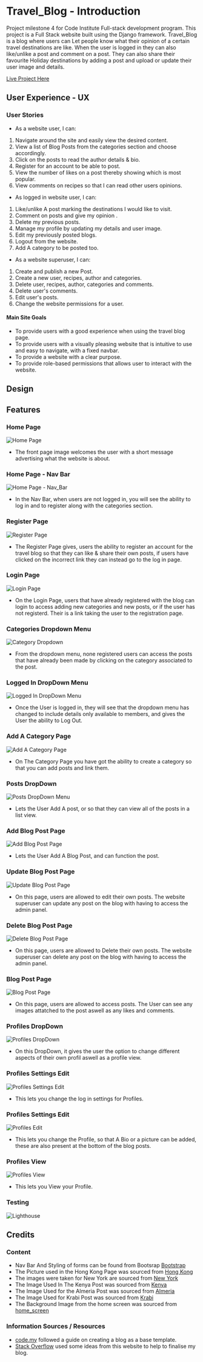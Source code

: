 # Travel_Blog - Introduction

Project milestone 4 for Code Institute Full-stack development program.
This project is a Full Stack website built using the Django framework. Travel_Blog is a blog where users can Let people know what their opinion of a certain travel destinations are like. When the user is logged in they can also 
like/unlike a post and comment on a post. They can also share their favourite Holiday destinations by adding a post 
and upload or update their user image and details.

[Live Project Here](https://travel-blog-1-ac4a8d6c6af6.herokuapp.com/)

## User Experience - UX

### User Stories

* As a website user, I can:

1. Navigate around the site and easily view the desired content.
2. View a list of Blog Posts from the categories section and choose accordingly.
3. Click on the posts to read the author details & bio.
4. Register for an account to be able to post.
5. View the number of likes on a post thereby showing which is most popular.
6. View comments on recipes so that I can read other users opinions.

* As logged in website user, I can:

1. Like/unlike A post marking the destinations I would like to visit.
2. Comment on posts and give my opinion .
3. Delete my previous posts.
4. Manage my profile by updating my details and user image.
5. Edit my previously posted blogs.
6. Logout from the website.
7. Add A category to be posted too.

* As a website superuser, I can:

1. Create and publish a new Post.
2. Create a new user, recipes, author and categories.
3. Delete user, recipes, author, categories and comments.
4. Delete user's comments.
5. Edit user's posts.
6. Change the website permissions for a user.


#### Main Site Goals

* To provide users with a good experience when using the travel blog page.
* To provide users with a visually pleasing website that is intuitive to use and easy to navigate, with a fixed navbar.
* To provide a website with a clear purpose.
* To provide role-based permissions that allows user to interact with the website.

## Design

## Features

### Home Page

![Home Page](media/images/Read-me_pics/Front-Page.jpeg)

* The front page image welcomes the user with a short message advertising what the website is about.<br>

### Home Page - Nav Bar

![Home Page - Nav_Bar](media/images/Read-me_pics/Front-Page_Nav-Bar.jpeg)

* In the Nav Bar, when users are not logged in, you will see the ability to log in and to register along with the categories section.<br>

### Register Page

![Register Page](media/images/Read-me_pics/Register_page.jpeg)

* The Register Page gives, users the ability to register an account for the travel blog so that they can like & share their own posts, if users have clicked on the incorrect link they can instead go to the log in page.<br>

### Login Page

![Login Page](<media/images/Read-me_pics/Login Area.jpeg>)

* On the Login Page, users that have already registered with the blog can login to access adding new categories and new posts, or if the user has not registerd. Their is a link taking the user to the registration page.<br>

### Categories Dropdown Menu

![Category Dropdown](media/images/Read-me_pics/Categories-Dropdown.jpeg)

* From the dropdown menu, none registered users can access the posts that have already been made by clicking on the category associated to the post.<br>

### Logged In DropDown Menu

![Logged In DropDown Menu](<media/images/Read-me_pics/Logged In DropDown Menu.jpeg>)

* Once the User is logged in, they will see that the dropdown menu has changed to include details only available to members, and gives the User the ability to Log Out.<br>

### Add A Category Page

![Add A Category Page](<media/images/Read-me_pics/Add A Category Page.jpeg>)

* On The Category Page you have got the ability to create a category so that you can add posts and link them.<br>

### Posts DropDown

![Posts DropDown Menu](<media/images/Read-me_pics/DropDown Post.jpeg>)

* Lets the User Add A post, or so that they can view all of the posts in a list view.<br>

### Add Blog Post Page

![Add Blog Post Page](media/images/Read-me_pics/Add_Blog_Post_Page.jpeg)

* Lets the User Add A Blog Post, and can function the post.

### Update Blog Post Page

![Update Blog Post Page](media/images/Read-me_pics/Update_Page_View.jpeg)

* On this page, users are allowed to edit their own posts. The website superuser can update any post on the blog with having to access the admin panel.

### Delete Blog Post Page

![Delete Blog Post Page](media/images/Read-me_pics/Delete_Post_Page.jpeg)

* On this page, users are allowed to Delete their own posts. The website superuser can 
  delete any post on the blog with having to access the admin panel.

### Blog Post Page

![Blog Post Page](media/images/Read-me_pics/Post_View_Page.jpeg)

* On this page, users are allowed to access posts. The User can see any images attatched to the post aswell as any likes and comments.

### Profiles DropDown

![Profiles DropDown](<media/images/Read-me_pics/Profile Dropdown.jpeg>)

* On this DropDown, it gives the user the option to change different aspects of their own profil aswell as a profile view.

### Profiles Settings Edit

![Profiles Settings Edit](media/images/Read-me_pics/Settings_page.jpeg)

* This lets you change the log in settings for Profiles.

### Profiles Settings Edit

![Profiles Edit](media/images/Read-me_pics/Edit_Profile.jpeg)

* This lets you change the Profile, so that A Bio or a picture can be added, these are also present at the bottom of the blog posts.

### Profiles View

![Profiles View](media/images/Read-me_pics/User_Profile.jpeg)

* This lets you View your Profile.

### Testing

![Lighthouse](media/images/Read-me_pics/Lighthouse.jpeg)

## Credits

### Content

* Nav Bar And Styling of forms can be found from Bootsrap [Bootstrap]('https://getbootstrap.com/')
* The Picture used in the Hong Kong Page was sourced from [Hong Kong]('https://www.bing.com/images/search?view=detailV2&ccid=%2bBeTKEtd&id=662F9F90BCC23E4B6036931A144465EFC7C0BEB1&thid=OIP.-BeTKEtdXxdu6OePNqE6ngHaDK&mediaurl=https%3a%2f%2fth.bing.com%2fth%2fid%2fR.f81793284b5d5f176ee8e78f36a13a9e%3frik%3dsb7Ax%252b9lRBQakw%26riu%3dhttp%253a%252f%252fupload.wikimedia.org%252fwikipedia%252fcommons%252f1%252f18%252fHong_Kong_Night_Skyline.jpg%26ehk%3dYeHA8V9x%252bFivbEEkcYT0ddsRduo86nODrI0062%252bSE5c%253d%26risl%3d1%26pid%3dImgRaw%26r%3d0&exph=2000&expw=4670&q=hongkong&simid=608027645965578457&FORM=IRPRST&ck=C25E3628A1DECDB2E8281EA484BC182A&selectedIndex=1&itb=0')
* The images were taken for New York are sourced from [New York]('https://www.bing.com/images/search?view=detailV2&ccid=v3VfcNBy&id=2B479EF50976140ECF4D34DBC54E402E8C5C009E&thid=OIP.v3VfcNByfpqv4OTwpHqMDQHaM9&mediaurl=https%3a%2f%2fmostbeautifulpicture.com%2fwp-content%2fuploads%2f2016%2f09%2fEmpire-State-Building-New-York-1-585x1024.jpeg&cdnurl=https%3a%2f%2fth.bing.com%2fth%2fid%2fR.bf755f70d0727e9aafe0e4f0a47a8c0d%3frik%3dngBcjC5ATsXbNA%26pid%3dImgRaw%26r%3d0&exph=1024&expw=585&q=new+york&simid=607998659265510619&FORM=IRPRST&ck=FDB8F03018A42A58A0F3967403B44570&selectedIndex=3&itb=0g')
* The Image Used In The Kenya Post was sourced from [Kenya]('https://www.tripadvisor.co.uk/Attraction_Review-g294207-d25401985-Reviews-Tishmac_Safaris-Nairobi.html')
* The Image Used for the Almeria Post was sourced from [Almeria]('http://www.weeky.es/la-catedral-de-almeria-fortaleza/')
* The Image Used for Krabi Post was sourced from [Krabi]('https://blog.easyregistry.com.au/6-amazing-yet-affordable-honeymoon-destinations-for-australian-couples/')
* The Background Image from the home screen was sourced from [home_screen]('https://www.bing.com/images/search?view=detailV2&ccid=VEvTuMNY&id=7DC98F8E91A2DCBCB4D204D3B86A3598DD3B4A06&thid=OIP.VEvTuMNY6VnbjC9hXgmoVwHaEK&mediaurl=https%3a%2f%2fstylecaster.com%2fwp-content%2fuploads%2f2016%2f09%2ftravel.jpg%3fresize%3d282&cdnurl=https%3a%2f%2fth.bing.com%2fth%2fid%2fR.544bd3b8c358e959db8c2f615e09a857%3frik%3dBko73Zg1arjTBA%26pid%3dImgRaw%26r%3d0&exph=540&expw=960&q=travel&simid=608034105602871781&FORM=IRPRST&ck=C8BCF698BA178A27607ADC52FBAEED74&selectedIndex=9&itb=0')

### Information Sources / Resources

* [code.my](https://codemy.com/) followed a guide on creating a blog as a base template.
* [Stack Overflow](https://stackoverflow.com/) used some ideas from this website to help to finalise my blog.







